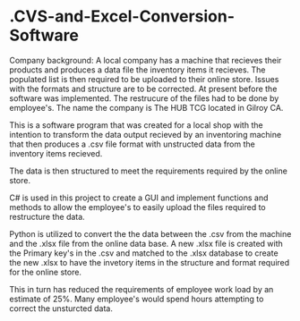 # .CVS-and-Excel-Conversion-Software

Company background: A local company has a machine that recieves their products and produces a data file the inventory items it recieves. The populated list is then required to be uploaded to their online store. Issues with the formats and structure are to be corrected. At present before the software was implemented. The restrucure of the files had to be done by employee's. The name the company is The HUB TCG located in Gilroy CA.

This is a software program that was created for a local shop with the intention to transform the data output recieved by an inventoring machine that then produces a .csv file format with unstructed data from the inventory items recieved. 

The data is then structured to meet the requirements required by the online store. 

C# is used in this project to create a GUI and implement functions and methods to allow the employee's to easily upload the files required to restructure the data. 

Python is utilized to convert the the data between the .csv from the machine and the .xlsx file from the online data base. A new .xlsx file is created with the Primary key's in the .csv and matched to the .xlsx database to create the new .xlsx to have the invetory items in the structure and format required for the online store. 

This in turn has reduced the requirements of employee work load by an estimate of 25%. Many employee's would spend hours attempting to correct the unsturcted data. 
